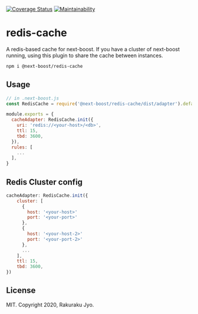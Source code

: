 [![Coverage Status](https://coveralls.io/repos/github/next-boost/redis-cache/badge.svg?branch=main)](https://coveralls.io/github/next-boost/redis-cache?branch=main) [![Maintainability](https://api.codeclimate.com/v1/badges/853b19631069cf943e89/maintainability)](https://codeclimate.com/github/next-boost/redis-cache/maintainability)

# redis-cache

A redis-based cache for next-boost. If you have a cluster of next-boost running, using this plugin to share the cache between instances.

```bash
npm i @next-boost/redis-cache
```

## Usage

```javascript
// in .next-boost.js
const RedisCache = require('@next-boost/redis-cache/dist/adapter').default

module.exports = {
  cacheAdapter: RedisCache.init({
    uri: 'redis://<your-host>/<db>',
    ttl: 15,
    tbd: 3600,
  }),
  rules: [
    ...
  ],
}
```

## Redis Cluster config

```javascript
cacheAdapter: RedisCache.init({
    cluster: [
      {
        host: '<your-host>'
        port: '<your-port>'
      },
      {
        host: '<your-host-2>'
        port: '<your-port-2>'
      },
      ...
    ],
    ttl: 15,
    tbd: 3600,
})
```

## License

MIT. Copyright 2020, Rakuraku Jyo.
